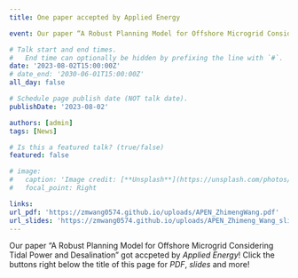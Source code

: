 ```yaml
---
title: One paper accepted by Applied Energy

event: Our paper “A Robust Planning Model for Offshore Microgrid Considering Tidal Power and Desalination” got accpeted by *Applied Energy*! See below for PDF, slides and more!

# Talk start and end times.
#   End time can optionally be hidden by prefixing the line with `#`.
date: '2023-08-02T15:00:00Z'
# date_end: '2030-06-01T15:00:00Z'
all_day: false

# Schedule page publish date (NOT talk date).
publishDate: '2023-08-02'

authors: [admin]
tags: [News]

# Is this a featured talk? (true/false)
featured: false

# image:
#   caption: 'Image credit: [**Unsplash**](https://unsplash.com/photos/bzdhc5b3Bxs)'
#   focal_point: Right

links:
url_pdf: 'https://zmwang0574.github.io/uploads/APEN_ZhimengWang.pdf'
url_slides: 'https://zmwang0574.github.io/uploads/APEN_Zhimeng_Wang_slides.pdf'
---
```


Our paper “A Robust Planning Model for Offshore Microgrid Considering Tidal Power and Desalination” got accpeted by *Applied Energy*! Click the buttons right below the title of this page for *PDF*, *slides* and more! 

<!-- {{% callout note %}}
Click on the **Slides** button above to view the built-in slides feature.
{{% /callout %}}

Slides can be added in a few ways:

- **Create** slides using Hugo Blox Builder's [_Slides_](https://docs.hugoblox.com/reference/content-types/) feature and link using `slides` parameter in the front matter of the talk file
- **Upload** an existing slide deck to `static/` and link using `url_slides` parameter in the front matter of the talk file
- **Embed** your slides (e.g. Google Slides) or presentation video on this page using [shortcodes](https://docs.hugoblox.com/reference/markdown/).

Further event details, including [page elements](https://docs.hugoblox.com/reference/markdown/) such as image galleries, can be added to the body of this page. -->
